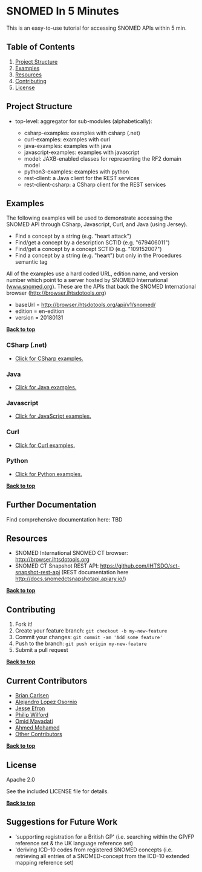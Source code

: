 # SNOMED In 5 Minutes

This is an easy-to-use tutorial for accessing SNOMED APIs within 5 min.

## Table of Contents

1. [Project Structure](#project-structure)
2. [Examples](#examples)
3. [Resources](#resources)
4. [Contributing](#contributing)
5. [License](#license)

## Project Structure

- top-level: aggregator for sub-modules (alphabetically):

  - csharp-examples: examples with csharp (.net)
  - curl-examples: examples with curl
  - java-examples: examples with java
  - javascript-examples: examples with javascript
  - model: JAXB-enabled classes for representing the RF2 domain model
  - python3-examples: examples with python
  - rest-client: a Java client for the REST services
  - rest-client-csharp: a CSharp client for the REST services

## Examples

The following examples will be used to demonstrate accessing the SNOMED API through CSharp, Javascript, Curl, and Java (using Jersey).

- Find a concept by a string (e.g. "heart attack")
- Find/get a concept by a description SCTID (e.g. "679406011")
- Find/get a concept by a concept SCTID (e.g. "109152007")
- Find a concept by a string (e.g. "heart") but only in the Procedures semantic tag

All of the examples use a hard coded URL, edition name, and version number which point to a server hosted by SNOMED International (www.snomed.org). These are the APIs that back the SNOMED International browser (<http://browser.ihtsdotools.org>)

- baseUrl = <http://browser.ihtsdotools.org/api/v1/snomed/>
- edition = en-edition
- version = 20180131

**[Back to top](#table-of-contents)**

### CSharp (.net)

- [Click for CSharp examples.](../csharp/csharp-examples/ "CSharp Examples")

### Java

- [Click for Java examples.](../master/java-examples/ "Java Examples")

### Javascript

- [Click for JavaScript examples.](../master/javascript-examples/ "JavaScript Examples")

### Curl

- [Click for Curl examples.](../master/curl-examples/ "Curl Examples")

### Python

- [Click for Python examples.](../master/python3-examples/ "Python Examples")

**[Back to top](#table-of-contents)**

## Further Documentation

Find comprehensive documentation here: TBD

## Resources

- SNOMED International SNOMED CT browser: <http://browser.ihtsdotools.org>
- SNOMED CT Snapshot REST API: <https://github.com/IHTSDO/sct-snapshot-rest-api> (REST documentation here <http://docs.snomedctsnapshotapi.apiary.io/>)

**[Back to top](#table-of-contents)**

## Contributing

1. Fork it!
2. Create your feature branch: `git checkout -b my-new-feature`
3. Commit your changes: `git commit -am 'Add some feature'`
4. Push to the branch: `git push origin my-new-feature`
5. Submit a pull request

**[Back to top](#table-of-contents)**

## Current Contributors

- [Brian Carlsen](https://github.com/bcarlsenca)
- [Alejandro Lopez Osornio](https://github.com/alopezo)
- [Jesse Efron](https://github.com/yishaiil)
- [Philip Wilford](https://github.com/philipwilford)
- [Omid Mavadati](https://github.com/mavao)
- [Ahmed Mohamed](https://github.com/me2resh)
- [Other Contributors](https://github.com/IHTSDO/SNOMED-in-5-minutes/graphs/contributors)

**[Back to top](#table-of-contents)**

## License

Apache 2.0 

See the included LICENSE file for details.

**[Back to top](#table-of-contents)**

## Suggestions for Future Work

- 'supporting registration for a British GP' (i.e. searching within the GP/FP reference set & the UK language reference set)
- 'deriving ICD-10 codes from registered SNOMED concepts (i.e. retrieving all entries of a SNOMED-concept from the ICD-10 extended mapping reference set)
